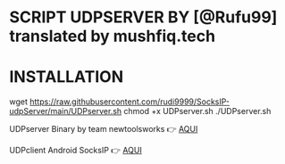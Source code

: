 # SCRIPT UDPSERVER BY [@Rufu99] translated by mushfiq.tech



# INSTALLATION

wget https://raw.githubusercontent.com/rudi9999/SocksIP-udpServer/main/UDPserver.sh
chmod +x UDPserver.sh 
./UDPserver.sh

UDPserver Binary by team newtoolsworks :point_right: [AQUI](https://bitbucket.org/iopmx/udprequestserver/src/master/)

UDPclient Android SocksIP :point_right: [AQUI](https://play.google.com/store/apps/details?id=com.newtoolsworks.sockstunnel)
